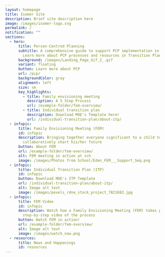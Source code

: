 ```yaml
---
layout: homepage
title: Isomer Site
description: Brief site description here
image: /images/isomer-logo.svg
permalink: /
notification: ""
sections:
  - hero:
      title: Person-Centred Planning
      subtitle: A comprehensive guide to support PCP implementation in SPED schools.
        Learn more about PCP processes and resources in Transition Planning.
      background: /images/Landing_Page_Gif_2_.gif
      variant: floating
      button: Learn more about PCP
      url: /pcp/
      backgroundColor: gray
      alignment: left
      size: sm
      key_highlights:
        - title: Family envisioning meeting
          description: A 5 Step Process
          url: /example-folder/fem-overview/
        - title: Individual transition plan
          description: Download MOE's Template here!
          url: /individual-transition-plan/about-itp/
  - infopic:
      title: Family Envisioning Meeting (FEM)
      id: infopic
      description: Bringing together everyone significant to a child to
        collaboratively chart his/her future
      button: About FEM
      url: /example-folder/fem-overview/
      alt: FEM meeting in action at sch
      image: /images/Photos from School/Eden_FEM___Support_Seq.png
  - infopic:
      title: Individual Transition Plan (ITP)
      id: infopic
      button: Download MOE's ITP Template
      url: /individual-transition-plan/about-itp/
      alt: Image alt text
      image: /images/pexels_rdne_stock_project_7821682.jpg
  - infopic:
      title: FEM Video
      id: infopic
      description: Watch how a Family Envisioning Meeting (FEM) takes place through a
        step-by-step video of the process
      button: Watch FEM in action!
      url: /example-folder/fem-overview/
      alt: Image alt text
      image: /images/watch_now.png
  - resources:
      title: News and Happenings
      id: resources
---
```

